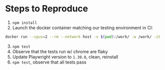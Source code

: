 # Steps to Reproduce

1. `npm install`
2. Launch the docker container matching our testing environment in CI:

  ```sh
  docker run --cpus=2 --rm --network host -v $(pwd):/work/ -w /work/ -it mcr.microsoft.com/playwright:v1.32.3-focal /bin/bash
  ```

3. `npm test`
4. Observe that the tests run w/ chrome are flaky
5. Update Playwright version to `1.30.0`, clean, reinstall
6. `npm test`, observe that all tests pass